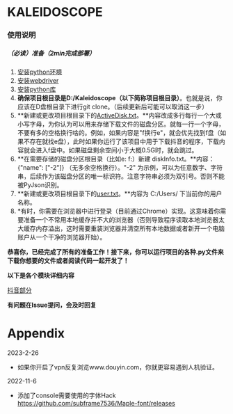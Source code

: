 
# KALEIDOSCOPE
### 使用说明

##### （必读）准备（2min完成部署）

1. [安装python环境](./使用手册_安装python环境.md)
2. [安装webdriver](./使用手册_安装webdriver.md)
3. [安装python库](./使用手册_安装python包.md)
4. **确保项目根目录是D:/Kaleidoscope（以下简称项目根目录）**。也就是说，你应该在D盘根目录下进行git clone。（后续更新后可能可以取消这一步）
5. **新建或更改项目根目录下的[ActiveDisk.txt](../ActiveDisk.txt)。**内容改成多行每行一个大或小写字母，为你认为可以用来存储下载文件的磁盘分区。就每一行一个字母，不要有多的空格换行啥的。例如，如果内容是"f换行e"，就会优先找到f盘（如果不存在就找e盘），此时如果你运行了该项目中用于下载抖音的程序，下载内容就会进入f盘中。如果磁盘剩余空间小于大概0.5G时，就会跳过。
6. **在需要存储的磁盘分区根目录（比如e: f:）新建 diskInfo.txt。**内容：  {"name": ["-2"]}  （无多余空格换行）。"-2"   为示例，可以为任意数字、字符串，后续作为该磁盘分区的唯一标识符。注意字符串必须为双引号。否则不能被PyJson识别。
7. **新建或更改项目根目录下的[user.txt](../user.txt)。**内容为 C:/Users/ 下当前你的用户名称。
8. *有时，你需要在浏览器中进行登录（目前通过Chrome）实现。这意味着你需要准备一个不常用本地缓存并不大的浏览器（否则导致程序读取本地浏览器太大缓存内存溢出，这时需要重装浏览器并清空所有本地数据或者新开一个电脑账户从一个干净的浏览器开始）。

**恭喜你，已经完成了所有的准备工作！接下来，你可以运行项目的各种.py文件来下载你想要的文件或者阅读代码一起开发了！**



**以下是各个模块详细内容**

[抖音部分](使用手册_抖音.md)





**有问题在Issue提问，会及时回复**

# Appendix
2023-2-26

- 如果你开启了vpn反复浏览www.douyin.com，你就更容易遇到人机验证。

2022-11-6

- 添加了console需要使用的字体Hack
  https://github.com/subframe7536/Maple-font/releases
